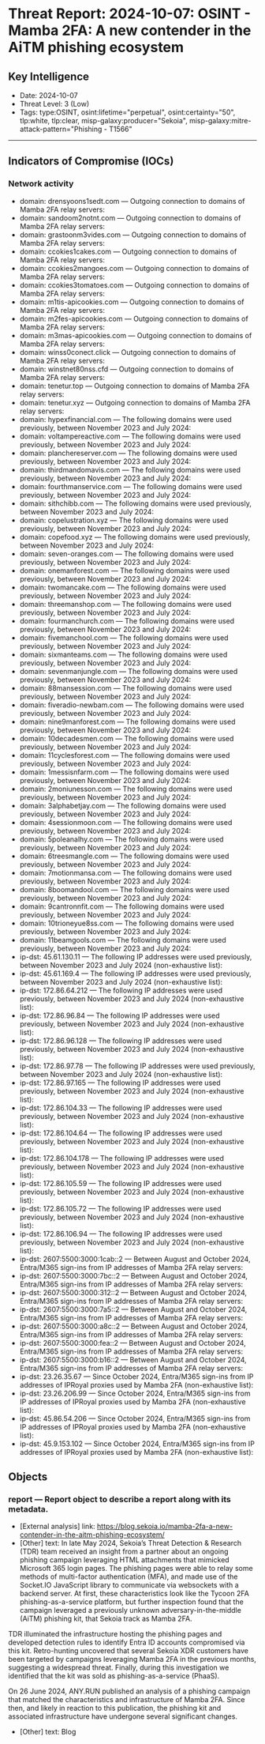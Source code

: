 # Threat Report: 2024-10-07: OSINT - Mamba 2FA: A new contender in the AiTM phishing ecosystem


## Key Intelligence
* Date: 2024-10-07
* Threat Level: 3 (Low)
* Tags: type:OSINT, osint:lifetime="perpetual", osint:certainty="50", tlp:white, tlp:clear, misp-galaxy:producer="Sekoia", misp-galaxy:mitre-attack-pattern="Phishing - T1566"

---

## Indicators of Compromise (IOCs)
### Network activity
* domain: drensyoons1sedt.com — Outgoing connection to domains of Mamba 2FA relay servers:
* domain: sandoom2notnt.com — Outgoing connection to domains of Mamba 2FA relay servers:
* domain: grastoonm3vides.com — Outgoing connection to domains of Mamba 2FA relay servers:
* domain: ccokies1cakes.com — Outgoing connection to domains of Mamba 2FA relay servers:
* domain: ccokies2mangoes.com — Outgoing connection to domains of Mamba 2FA relay servers:
* domain: ccokies3tomatoes.com — Outgoing connection to domains of Mamba 2FA relay servers:
* domain: m1tis-apicookies.com — Outgoing connection to domains of Mamba 2FA relay servers:
* domain: m2fes-apicookies.com — Outgoing connection to domains of Mamba 2FA relay servers:
* domain: m3mas-apicookies.com — Outgoing connection to domains of Mamba 2FA relay servers:
* domain: winss0conect.click — Outgoing connection to domains of Mamba 2FA relay servers:
* domain: winstnet80nss.cfd — Outgoing connection to domains of Mamba 2FA relay servers:
* domain: tenetur.top — Outgoing connection to domains of Mamba 2FA relay servers:
* domain: tenetur.xyz — Outgoing connection to domains of Mamba 2FA relay servers:
* domain: hypexfinancial.com — The following domains were used previously, between November 2023 and July 2024:
* domain: voltampereactive.com — The following domains were used previously, between November 2023 and July 2024:
* domain: planchereserver.com — The following domains were used previously, between November 2023 and July 2024:
* domain: thirdmandomavis.com — The following domains were used previously, between November 2023 and July 2024:
* domain: fourthmanservice.com — The following domains were used previously, between November 2023 and July 2024:
* domain: sithchibb.com — The following domains were used previously, between November 2023 and July 2024:
* domain: copelustration.xyz — The following domains were used previously, between November 2023 and July 2024:
* domain: copefood.xyz — The following domains were used previously, between November 2023 and July 2024:
* domain: seven-oranges.com — The following domains were used previously, between November 2023 and July 2024:
* domain: onemanforest.com — The following domains were used previously, between November 2023 and July 2024:
* domain: twomancake.com — The following domains were used previously, between November 2023 and July 2024:
* domain: threemanshop.com — The following domains were used previously, between November 2023 and July 2024:
* domain: fourmanchurch.com — The following domains were used previously, between November 2023 and July 2024:
* domain: fivemanchool.com — The following domains were used previously, between November 2023 and July 2024:
* domain: sixmanteams.com — The following domains were used previously, between November 2023 and July 2024:
* domain: sevenmanjungle.com — The following domains were used previously, between November 2023 and July 2024:
* domain: 88mansession.com — The following domains were used previously, between November 2023 and July 2024:
* domain: fiveradio-newbam.com — The following domains were used previously, between November 2023 and July 2024:
* domain: nine9manforest.com — The following domains were used previously, between November 2023 and July 2024:
* domain: 10decadesmen.com — The following domains were used previously, between November 2023 and July 2024:
* domain: 11cyclesforest.com — The following domains were used previously, between November 2023 and July 2024:
* domain: 1messisnfarm.com — The following domains were used previously, between November 2023 and July 2024:
* domain: 2moniunesson.com — The following domains were used previously, between November 2023 and July 2024:
* domain: 3alphabetjay.com — The following domains were used previously, between November 2023 and July 2024:
* domain: 4sessionmoon.com — The following domains were used previously, between November 2023 and July 2024:
* domain: 5poleanalhy.com — The following domains were used previously, between November 2023 and July 2024:
* domain: 6treesmangle.com — The following domains were used previously, between November 2023 and July 2024:
* domain: 7motionmansa.com — The following domains were used previously, between November 2023 and July 2024:
* domain: 8boomandool.com — The following domains were used previously, between November 2023 and July 2024:
* domain: 9cantronnfit.com — The following domains were used previously, between November 2023 and July 2024:
* domain: 10trioneyue8ss.com — The following domains were used previously, between November 2023 and July 2024:
* domain: 11beamgools.com — The following domains were used previously, between November 2023 and July 2024:
* ip-dst: 45.61.130.11 — The following IP addresses were used previously, between November 2023 and July 2024 (non-exhaustive list):
* ip-dst: 45.61.169.4 — The following IP addresses were used previously, between November 2023 and July 2024 (non-exhaustive list):
* ip-dst: 172.86.64.212 — The following IP addresses were used previously, between November 2023 and July 2024 (non-exhaustive list):
* ip-dst: 172.86.96.84 — The following IP addresses were used previously, between November 2023 and July 2024 (non-exhaustive list):
* ip-dst: 172.86.96.128 — The following IP addresses were used previously, between November 2023 and July 2024 (non-exhaustive list):
* ip-dst: 172.86.97.78 — The following IP addresses were used previously, between November 2023 and July 2024 (non-exhaustive list):
* ip-dst: 172.86.97.165 — The following IP addresses were used previously, between November 2023 and July 2024 (non-exhaustive list):
* ip-dst: 172.86.104.33 — The following IP addresses were used previously, between November 2023 and July 2024 (non-exhaustive list):
* ip-dst: 172.86.104.64 — The following IP addresses were used previously, between November 2023 and July 2024 (non-exhaustive list):
* ip-dst: 172.86.104.178 — The following IP addresses were used previously, between November 2023 and July 2024 (non-exhaustive list):
* ip-dst: 172.86.105.59 — The following IP addresses were used previously, between November 2023 and July 2024 (non-exhaustive list):
* ip-dst: 172.86.105.72 — The following IP addresses were used previously, between November 2023 and July 2024 (non-exhaustive list):
* ip-dst: 172.86.106.94 — The following IP addresses were used previously, between November 2023 and July 2024 (non-exhaustive list):
* ip-dst: 2607:5500:3000:1cab::2 — Between August and October 2024, Entra/M365 sign-ins from IP addresses of Mamba 2FA relay servers:
* ip-dst: 2607:5500:3000:7bc::2 — Between August and October 2024, Entra/M365 sign-ins from IP addresses of Mamba 2FA relay servers:
* ip-dst: 2607:5500:3000:312::2 — Between August and October 2024, Entra/M365 sign-ins from IP addresses of Mamba 2FA relay servers:
* ip-dst: 2607:5500:3000:7a5::2 — Between August and October 2024, Entra/M365 sign-ins from IP addresses of Mamba 2FA relay servers:
* ip-dst: 2607:5500:3000:a8c::2 — Between August and October 2024, Entra/M365 sign-ins from IP addresses of Mamba 2FA relay servers:
* ip-dst: 2607:5500:3000:fea::2 — Between August and October 2024, Entra/M365 sign-ins from IP addresses of Mamba 2FA relay servers:
* ip-dst: 2607:5500:3000:b16::2 — Between August and October 2024, Entra/M365 sign-ins from IP addresses of Mamba 2FA relay servers:
* ip-dst: 23.26.35.67 — Since October 2024, Entra/M365 sign-ins from IP addresses of IPRoyal proxies used by Mamba 2FA (non-exhaustive list):
* ip-dst: 23.26.206.99 — Since October 2024, Entra/M365 sign-ins from IP addresses of IPRoyal proxies used by Mamba 2FA (non-exhaustive list):
* ip-dst: 45.86.54.206 — Since October 2024, Entra/M365 sign-ins from IP addresses of IPRoyal proxies used by Mamba 2FA (non-exhaustive list):
* ip-dst: 45.9.153.102 — Since October 2024, Entra/M365 sign-ins from IP addresses of IPRoyal proxies used by Mamba 2FA (non-exhaustive list):

## Objects
### report — Report object to describe a report along with its metadata.
* [External analysis] link: https://blog.sekoia.io/mamba-2fa-a-new-contender-in-the-aitm-phishing-ecosystem/
* [Other] text: In late May 2024, Sekoia’s Threat Detection & Research (TDR) team received an insight from a partner about an ongoing phishing campaign leveraging HTML attachments that mimicked Microsoft 365 login pages. The phishing pages were able to relay some methods of multi-factor authentication (MFA), and made use of the Socket.IO JavaScript library to communicate via websockets with a backend server. At first, these characteristics look like the Tycoon 2FA phishing-as-a-service platform, but further inspection found that the campaign leveraged a previously unknown adversary-in-the-middle (AiTM) phishing kit, that Sekoia track as Mamba 2FA.

TDR illuminated the infrastructure hosting the phishing pages and developed detection rules to identify Entra ID accounts compromised via this kit. Retro-hunting uncovered that several Sekoia XDR customers have been targeted by campaigns leveraging Mamba 2FA in the previous months, suggesting a widespread threat. Finally, during this investigation we identified that the kit was sold as phishing-as-a-service (PhaaS).

On 26 June 2024, ANY.RUN published an analysis of a phishing campaign that matched the characteristics and infrastructure of Mamba 2FA. Since then, and likely in reaction to this publication, the phishing kit and associated infrastructure have undergone several significant changes.
* [Other] text: Blog
